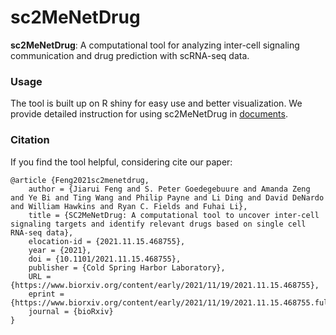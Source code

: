 # sc2MeNetDrug
**sc2MeNetDrug**: A computational tool for analyzing inter-cell signaling communication and drug prediction with scRNA-seq data. 

### Usage
The tool is built up on R shiny for easy use and better visualization. We provide detailed instruction for using sc2MeNetDrug in [documents](https://fuhaililab.github.io/sc2MeNetDrug/).


### Citation
If you find the tool helpful, considering cite our paper:
```
@article {Feng2021sc2menetdrug,
	author = {Jiarui Feng and S. Peter Goedegebuure and Amanda Zeng and Ye Bi and Ting Wang and Philip Payne and Li Ding and David DeNardo and William Hawkins and Ryan C. Fields and Fuhai Li},
	title = {SC2MeNetDrug: A computational tool to uncover inter-cell signaling targets and identify relevant drugs based on single cell RNA-seq data},
	elocation-id = {2021.11.15.468755},
	year = {2021},
	doi = {10.1101/2021.11.15.468755},
	publisher = {Cold Spring Harbor Laboratory},
	URL = {https://www.biorxiv.org/content/early/2021/11/19/2021.11.15.468755},
	eprint = {https://www.biorxiv.org/content/early/2021/11/19/2021.11.15.468755.full.pdf},
	journal = {bioRxiv}
}

```


